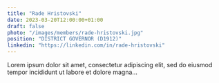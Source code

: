 ```yaml
---
title: "Rade Hristovski"
date: 2023-03-20T12:00:00+01:00
draft: false
photo: "/images/members/rade-hristovski.jpg"
position: "DISTRICT GOVERNOR (D1912)"
linkedin: "https://linkedin.com/in/rade-hristovski"
---
```


Lorem ipsum dolor sit amet, consectetur adipiscing elit, sed do eiusmod tempor incididunt ut labore et dolore magna...